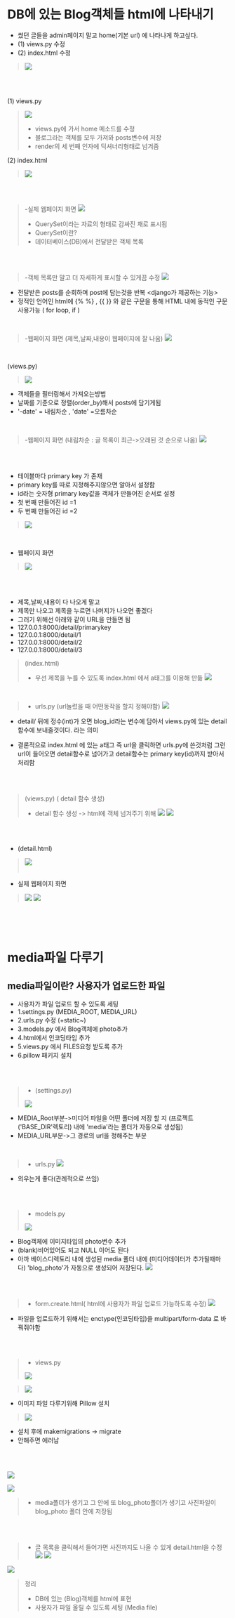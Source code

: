# DB에 있는 Blog객체들 html에 나타내기
- 썼던 글들을 admin페이지 말고 home(기본 url) 에 나타나게 하고싶다.
- (1) views.py 수정
- (2) index.html 수정

>![](https://velog.velcdn.com/images/97gkswn/post/9569eb75-0ced-4e7a-bbf0-79461c2a8c7d/image.png)

<br/>
<br/>

(1) views.py
>![](https://velog.velcdn.com/images/97gkswn/post/16d525aa-f135-461a-a410-4e3c7e39a043/image.png)<br/> 
>- views.py에 가서 home 메소드를 수정
>- 블로그라는 객체를 모두 가져와 posts변수에 저장
>- render의 세 번째 인자에 딕셔너리형태로 넘겨줌

(2) index.html
>![](https://velog.velcdn.com/images/97gkswn/post/82059032-7bfe-4e02-9eb4-e3ba5f52cbd3/image.png)

<br/>
<br/>

>-실제 웹페이지 화면
>![](https://velog.velcdn.com/images/97gkswn/post/35607e63-d114-4159-8ba8-e073a95e948b/image.png)
>- QuerySet이라는 자료의 형태로 감싸진 채로 표시됨
>- QuerySet이란? 
>- 데이터베이스(DB)에서 전달받은 객체 목록

<br/>
<br/>

> -객체 목록만 말고 더 자세하게 표시할 수 있게끔 수정
>![](https://velog.velcdn.com/images/97gkswn/post/e03234f5-90b3-4a1b-b7fc-1c04174b5ae4/image.png)
- 전달받은 posts를 순회하며 post에 담는것을 반복
 <django가 제공하는 기능>
- 정적인 언어인 html에  {% %} , {{ }} 와 같은 구문을 통해 HTML 내에 동적인 구문사용가능 ( for loop, if ) 


<br/>

>-웹페이지 화면 (제목,날짜,내용이 웹페이지에 잘 나옴) 
>![](https://velog.velcdn.com/images/97gkswn/post/4ea2a4a1-e885-4c63-9957-2406632a80c4/image.png)


<br/>

(views.py)
>![](https://velog.velcdn.com/images/97gkswn/post/4effc9b4-7a07-422c-aa40-1a23e647541a/image.png)
- 객체들을 필터링해서 가져오는방법
- 날짜를 기준으로 정렬(order_by)해서 posts에 담기게됨
- '-date' = 내림차순 , 'date' =오름차순

<br/>

>-웹페이지 화면 (내림차순 : 글 목록이 최근->오래된 것 순으로 나옴)
>![](https://velog.velcdn.com/images/97gkswn/post/5b97adf9-25a6-4699-a3c0-e161e96e3f49/image.png)



<br/>
<br/>

- 테이블마다 primary key 가 존재
- primary key를 따로 지정해주지않으면 알아서 설정함
- id라는 숫자형 primary key값을 객체가 만들어진 순서로 설정
- 첫 번째 만들어진 id =1
- 두 번째 만들어진 id =2
>![](https://velog.velcdn.com/images/97gkswn/post/d0cab88c-bbca-46c7-b9f8-d5dfea289da5/image.png)

<br/>

- 웹페이지 화면
>![](https://velog.velcdn.com/images/97gkswn/post/eed9426c-349e-4236-b824-4021b21f231a/image.png)

<br/>
<br/>

- 제목,날짜,내용이 다 나오게 말고
- 제목만 나오고 제목을 누르면 나머지가 나오면 좋겠다
- 그러기 위해선 아래와 같이 URL을 만들면 됨
- 127.0.0.1:8000/detail/primarykey
- 127.0.0.1:8000/detail/1
- 127.0.0.1:8000/detail/2
- 127.0.0.1:8000/detail/3

>(index.html)
>- 우선 제목을 누를 수 있도록 index.html 에서 a태그를 이용해 만듦
>![](https://velog.velcdn.com/images/97gkswn/post/c2bab89c-e29b-40b7-a6ea-1ed0550afa0f/image.png)


<br/>

>- urls.py (url눌렀을 때 어떤동작을 할지 정해야함)
>![](https://velog.velcdn.com/images/97gkswn/post/494ce792-4b9b-4f4c-bdce-213d0078bd61/image.png)
- detail/ 뒤에 정수(int)가 오면 blog_id라는 변수에 담아서 views.py에 있는 detail함수에 보내줄것이다. 라는 의미


- 결론적으로 index.html 에 있는 a태그 즉 url을 클릭하면 urls.py에 쓴것처럼 그런 url이 들어오면 detail함수로 넘어가고 detail함수는 primary key(id)까지 받아서 처리함

<br/>
<br/>

>(views.py) ( detail 함수 생성)
>- detail 함수 생성 -> html에 객체 넘겨주기 위해
>![](https://velog.velcdn.com/images/97gkswn/post/6cb69b4f-7240-484e-bb63-ec3781361fd2/image.png)
 ![](https://velog.velcdn.com/images/97gkswn/post/f7aa0c1e-d596-4e3f-9e82-af1c5425cd40/image.png)
 
<br/>
<br/>

- (detail.html)
>![](https://velog.velcdn.com/images/97gkswn/post/852cfc23-9c71-47a4-815c-f43cc0da8075/image.png)
><br/>
><br/>
- 실제 웹페이지 화면
>
>![](https://velog.velcdn.com/images/97gkswn/post/fde9303c-581f-4914-9a37-f4db675959f9/image.png)
>![](https://velog.velcdn.com/images/97gkswn/post/e1d0e308-fe23-4190-a138-4e2f4f4a3f0c/image.png)

<br/>
<br/>
<br/>

# media파일 다루기 
## media파일이란? 사용자가 업로드한 파일
- 사용자가 파일 업로드 할 수 있도록 세팅
- 1.settings.py (MEDIA_ROOT, MEDIA_URL)
- 2.urls.py 수정 (+static~)
- 3.models.py 에서 Blog객체에 photo추가
- 4.html에서 인코딩타입 추가
- 5.views.py 에서 FILES요청 받도록 추가
- 6.pillow 패키지 설치
<br/>
<br/>

>- (settings.py)
> 
>![](https://velog.velcdn.com/images/97gkswn/post/a8a52450-fe58-4aa7-b4df-8a07ccb0f0a1/image.png)
- MEDIA_Root부분->미디어 파일을 어떤 폴더에 저장 할 지 (프로젝트('BASE_DIR'렉토리) 내에 'media'라는 폴더가 자동으로 생성됨)
- MEDIA_URL부분->그 경로의 url을 정해주는 부분

<br/>

>- urls.py 
![](https://velog.velcdn.com/images/97gkswn/post/651d9e75-78b5-4fa8-8ddc-a6ef562024dd/image.png)
- 외우는게 좋다(관례적으로 쓰임)

<br/>
<br/>

>- models.py
>
>![](https://velog.velcdn.com/images/97gkswn/post/2a297a82-c27f-459d-827e-cb1cc7977834/image.png)
- Blog객체에 이미지타입의 photo변수 추가
- (blank)비어있어도 되고 NULL 이어도 된다
- 아까 베이스디렉토리 내에 생성된 media 폴더 내에 (미디어데이터가 추가될때마다) 'blog_photo'가 자동으로 생성되어 저장된다.
![](https://velog.velcdn.com/images/97gkswn/post/b7bce2d3-d44b-45a6-9486-9752cc5dbd77/image.png) 



<br/>
<br/>

>- form.create.html( html에 사용자가 파일 업로드 가능하도록 수정)
>![](https://velog.velcdn.com/images/97gkswn/post/3583506d-b1a1-480d-8266-4e046bb2debd/image.png)
- 파일을 업로드하기 위해서는 enctype(인코딩타입)을 multipart/form-data 로 바꿔줘야함

<br/>
<br/>

>- views.py
>
>![](https://velog.velcdn.com/images/97gkswn/post/c379832d-fe40-4767-b28b-9bc27aea0792/image.png)




>![](https://velog.velcdn.com/images/97gkswn/post/cc699b04-6ac8-42f8-b801-c1680ea230ef/image.png)
- 이미지 파일 다루기위해 Pillow 설치

>![](https://velog.velcdn.com/images/97gkswn/post/f7b302ef-1a22-4762-bace-c1eb6baaa1c2/image.png)
- 설치 후에 makemigrations -> migrate
- 안해주면 에러남


<br/>
<br/>

![](https://velog.velcdn.com/images/97gkswn/post/5e188c67-5c8f-4475-be75-0ec1cdf2fa7b/image.png)

![](https://velog.velcdn.com/images/97gkswn/post/ad5f55bd-83be-4615-915e-2144e1c48b7f/image.png)
>- media폴더가 생기고 그 안에 또 blog_photo폴더가 생기고 사진파일이 blog_photo 폴더 안에 저장됨 

<br/>
<br/>

>- 글 목록을 클릭해서 들어가면 사진까지도 나올 수 있게 detail.html을 수정
>![](https://velog.velcdn.com/images/97gkswn/post/bbc346cf-63bf-4c46-8add-5e1aebd27805/image.png)
>![](https://velog.velcdn.com/images/97gkswn/post/33a8bdfc-d14b-41ce-a9ef-476ef0f15732/image.png) 


![](https://velog.velcdn.com/images/97gkswn/post/3d87b0c3-a0ae-483d-b85e-27dd43f374f1/image.png)

 >정리 
>- DB에 있는 (Blog)객체를 html에 표현
>- 사용자가 파일 올릴 수 있도록 세팅 (Media file)

